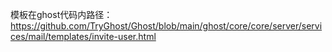 模板在ghost代码内路径：https://github.com/TryGhost/Ghost/blob/main/ghost/core/core/server/services/mail/templates/invite-user.html
